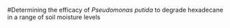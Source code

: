 #Determining the efficacy of *Pseudomonas putida* to degrade hexadecane in a range of soil moisture levels